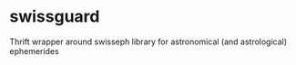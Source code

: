 swissguard
==========

Thrift wrapper around swisseph library for astronomical (and astrological) ephemerides

